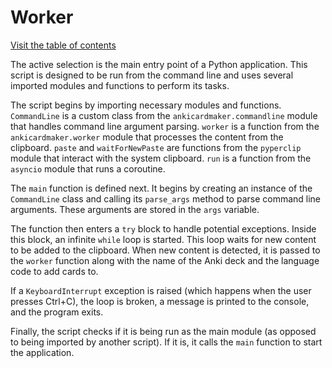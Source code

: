 # Worker

[Visit the table of contents](../README.md)

The active selection is the main entry point of a Python application.
This script is designed to be run from the command line and uses several
imported modules and functions to perform its tasks.

The script begins by importing necessary modules and functions.
`CommandLine` is a custom class from the `ankicardmaker.commandline`
module that handles command line argument parsing. `worker` is a
function from the `ankicardmaker.worker` module that processes the
content from the clipboard. `paste` and `waitForNewPaste` are functions
from the `pyperclip` module that interact with the system clipboard.
`run` is a function from the `asyncio` module that runs a coroutine.

The `main` function is defined next. It begins by creating an instance
of the `CommandLine` class and calling its `parse_args` method to parse
command line arguments. These arguments are stored in the `args`
variable.

The function then enters a `try` block to handle potential exceptions.
Inside this block, an infinite `while` loop is started. This loop waits
for new content to be added to the clipboard. When new content is
detected, it is passed to the `worker` function along with the name of
the Anki deck and the language code to add cards to.

If a `KeyboardInterrupt` exception is raised (which happens when the
user presses Ctrl+C), the loop is broken, a message is printed to the
console, and the program exits.

Finally, the script checks if it is being run as the main module (as
opposed to being imported by another script). If it is, it calls the
`main` function to start the application.
